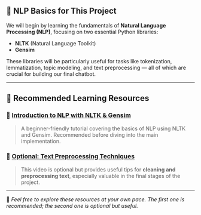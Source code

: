 ## 📘 NLP Basics for This Project

We will begin by learning the fundamentals of **Natural Language Processing (NLP)**, focusing on two essential Python libraries:

- **NLTK** (Natural Language Toolkit)
- **Gensim**

These libraries will be particularly useful for tasks like tokenization, lemmatization, topic modeling, and text preprocessing — all of which are crucial for building our final chatbot.

---

## 🎥 Recommended Learning Resources

### 🔹 [Introduction to NLP with NLTK & Gensim](https://youtu.be/ENLEjGozrio?si=zfYsvC-insrpGMEb)
> A beginner-friendly tutorial covering the basics of NLP using NLTK and Gensim. Recommended before diving into the main implementation.

### 🔹 [Optional: Text Preprocessing Techniques](https://www.youtube.com/watch?v=lK9gx4q_vfI)
> This video is optional but provides useful tips for **cleaning and preprocessing text**, especially valuable in the final stages of the project.

---

📝 *Feel free to explore these resources at your own pace. The first one is recommended; the second one is optional but useful.*
